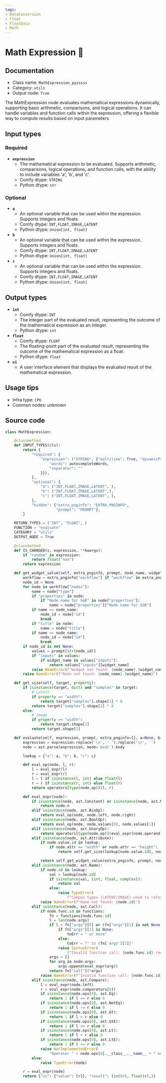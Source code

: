 ```yaml
---
tags:
- DataConversion
- Float
- FloatData
- Math
---
```


# Math Expression 🐍
## Documentation
- Class name: `MathExpression_pysssss`
- Category: `utils`
- Output node: `True`

The MathExpression node evaluates mathematical expressions dynamically, supporting basic arithmetic, comparisons, and logical operations. It can handle variables and function calls within the expression, offering a flexible way to compute results based on input parameters.
## Input types
### Required
- **`expression`**
    - The mathematical expression to be evaluated. Supports arithmetic, comparisons, logical operations, and function calls, with the ability to include variables 'a', 'b', and 'c'.
    - Comfy dtype: `STRING`
    - Python dtype: `str`
### Optional
- **`a`**
    - An optional variable that can be used within the expression. Supports integers and floats.
    - Comfy dtype: `INT,FLOAT,IMAGE,LATENT`
    - Python dtype: `Union[int, float]`
- **`b`**
    - An optional variable that can be used within the expression. Supports integers and floats.
    - Comfy dtype: `INT,FLOAT,IMAGE,LATENT`
    - Python dtype: `Union[int, float]`
- **`c`**
    - An optional variable that can be used within the expression. Supports integers and floats.
    - Comfy dtype: `INT,FLOAT,IMAGE,LATENT`
    - Python dtype: `Union[int, float]`
## Output types
- **`int`**
    - Comfy dtype: `INT`
    - The integer part of the evaluated result, representing the outcome of the mathematical expression as an integer.
    - Python dtype: `int`
- **`float`**
    - Comfy dtype: `FLOAT`
    - The floating-point part of the evaluated result, representing the outcome of the mathematical expression as a float.
    - Python dtype: `float`
- **`ui`**
    - A user interface element that displays the evaluated result of the mathematical expression.
## Usage tips
- Infra type: `CPU`
- Common nodes: unknown


## Source code
```python
class MathExpression:

    @classmethod
    def INPUT_TYPES(cls):
        return {
            "required": {
                "expression": ("STRING", {"multiline": True, "dynamicPrompts": False, "pysssss.autocomplete": {
                    "words": autocompleteWords,
                    "separator": ""
                }}),
            },
            "optional": {
                "a": ("INT,FLOAT,IMAGE,LATENT", ),
                "b": ("INT,FLOAT,IMAGE,LATENT",),
                "c": ("INT,FLOAT,IMAGE,LATENT", ),
            },
            "hidden": {"extra_pnginfo": "EXTRA_PNGINFO",
                       "prompt": "PROMPT"},
        }

    RETURN_TYPES = ("INT", "FLOAT", )
    FUNCTION = "evaluate"
    CATEGORY = "utils"
    OUTPUT_NODE = True

    @classmethod
    def IS_CHANGED(s, expression, **kwargs):
        if "random" in expression:
            return float("nan")
        return expression

    def get_widget_value(self, extra_pnginfo, prompt, node_name, widget_name):
        workflow = extra_pnginfo["workflow"] if "workflow" in extra_pnginfo else { "nodes": [] }
        node_id = None
        for node in workflow["nodes"]:
            name = node["type"]
            if "properties" in node:
                if "Node name for S&R" in node["properties"]:
                    name = node["properties"]["Node name for S&R"]
            if name == node_name:
                node_id = node["id"]
                break
            if "title" in node:
                name = node["title"]
            if name == node_name:
                node_id = node["id"]
                break
        if node_id is not None:
            values = prompt[str(node_id)]
            if "inputs" in values:
                if widget_name in values["inputs"]:
                    return values["inputs"][widget_name]
            raise NameError(f"Widget not found: {node_name}.{widget_name}")
        raise NameError(f"Node not found: {node_name}.{widget_name}")

    def get_size(self, target, property):
        if isinstance(target, dict) and "samples" in target:
            # Latent
            if property == "width":
                return target["samples"].shape[3] * 8
            return target["samples"].shape[2] * 8
        else:
            # Image
            if property == "width":
                return target.shape[2]
            return target.shape[1]

    def evaluate(self, expression, prompt, extra_pnginfo={}, a=None, b=None, c=None):
        expression = expression.replace('\n', ' ').replace('\r', '')
        node = ast.parse(expression, mode='eval').body

        lookup = {"a": a, "b": b, "c": c}

        def eval_op(node, l, r):
            l = eval_expr(l)
            r = eval_expr(r)
            l = l if isinstance(l, int) else float(l)
            r = r if isinstance(r, int) else float(r)
            return operators[type(node.op)](l, r)

        def eval_expr(node):
            if isinstance(node, ast.Constant) or isinstance(node, ast.Num):
                return node.n
            elif isinstance(node, ast.BinOp):
                return eval_op(node, node.left, node.right)
            elif isinstance(node, ast.BoolOp):
                return eval_op(node, node.values[0], node.values[1])
            elif isinstance(node, ast.UnaryOp):
                return operators[type(node.op)](eval_expr(node.operand))
            elif isinstance(node, ast.Attribute):
                if node.value.id in lookup:
                    if node.attr == "width" or node.attr == "height":
                        return self.get_size(lookup[node.value.id], node.attr)

                return self.get_widget_value(extra_pnginfo, prompt, node.value.id, node.attr)
            elif isinstance(node, ast.Name):
                if node.id in lookup:
                    val = lookup[node.id]
                    if isinstance(val, (int, float, complex)):
                        return val
                    else:
                        raise TypeError(
                            f"Compex types (LATENT/IMAGE) need to reference their width/height, e.g. {node.id}.width")
                raise NameError(f"Name not found: {node.id}")
            elif isinstance(node, ast.Call):
                if node.func.id in functions:
                    fn = functions[node.func.id]
                    l = len(node.args)
                    if l < fn["args"][0] or (fn["args"][1] is not None and l > fn["args"][1]):
                        if fn["args"][1] is None:
                            toErr = " or more"
                        else:
                            toErr = f" to {fn['args'][1]}"
                        raise SyntaxError(
                            f"Invalid function call: {node.func.id} requires {fn['args'][0]}{toErr} arguments")
                    args = []
                    for arg in node.args:
                        args.append(eval_expr(arg))
                    return fn["call"](*args)
                raise NameError(f"Invalid function call: {node.func.id}")
            elif isinstance(node, ast.Compare):
                l = eval_expr(node.left)
                r = eval_expr(node.comparators[0])
                if isinstance(node.ops[0], ast.Eq):
                    return 1 if l == r else 0
                if isinstance(node.ops[0], ast.NotEq):
                    return 1 if l != r else 0
                if isinstance(node.ops[0], ast.Gt):
                    return 1 if l > r else 0
                if isinstance(node.ops[0], ast.GtE):
                    return 1 if l >= r else 0
                if isinstance(node.ops[0], ast.Lt):
                    return 1 if l < r else 0
                if isinstance(node.ops[0], ast.LtE):
                    return 1 if l <= r else 0
                raise NotImplementedError(
                    "Operator " + node.ops[0].__class__.__name__ + " not supported.")
            else:
                raise TypeError(node)

        r = eval_expr(node)
        return {"ui": {"value": [r]}, "result": (int(r), float(r),)}

```
